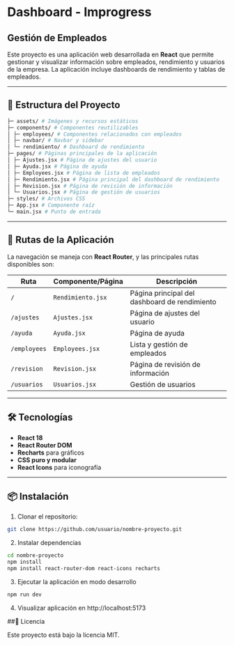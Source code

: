 # Dashboard - Improgress
## Gestión de Empleados

Este proyecto es una aplicación web desarrollada en **React** que permite gestionar y visualizar información sobre empleados, rendimiento y usuarios de la empresa. La aplicación incluye dashboards de rendimiento y tablas de empleados.

---

## 📂 Estructura del Proyecto
```bash
├─ assets/ # Imágenes y recursos estáticos
├─ components/ # Componentes reutilizables
│ ├─ employees/ # Componentes relacionados con empleados
│ ├─ navbar/ # Navbar y sidebar
│ └─ rendimiento/ # Dashboard de rendimiento
├─ pages/ # Páginas principales de la aplicación
│ ├─ Ajustes.jsx # Página de ajustes del usuario
│ ├─ Ayuda.jsx # Página de ayuda
│ ├─ Employees.jsx # Página de lista de empleados
│ ├─ Rendimiento.jsx # Página principal del dashboard de rendimiento
│ ├─ Revision.jsx # Página de revisión de información
│ └─ Usuarios.jsx # Página de gestión de usuarios
├─ styles/ # Archivos CSS
├─ App.jsx # Componente raíz
└─ main.jsx # Punto de entrada
```


---

## 🚀 Rutas de la Aplicación

La navegación se maneja con **React Router**, y las principales rutas disponibles son:

| Ruta                  | Componente/Página         | Descripción                                      |
|-----------------------|--------------------------|------------------------------------------------|
| `/`                   | `Rendimiento.jsx`        | Página principal del dashboard de rendimiento |
| `/ajustes`            | `Ajustes.jsx`            | Página de ajustes del usuario                 |
| `/ayuda`              | `Ayuda.jsx`              | Página de ayuda                               |
| `/employees`          | `Employees.jsx`          | Lista y gestión de empleados                  |
| `/revision`           | `Revision.jsx`           | Página de revisión de información             |
| `/usuarios`           | `Usuarios.jsx`           | Gestión de usuarios                           |

---

## 🛠 Tecnologías

- **React 18**  
- **React Router DOM**  
- **Recharts** para gráficos  
- **CSS puro y modular**  
- **React Icons** para iconografía  

---

## 📦 Instalación

1. Clonar el repositorio:
```bash
git clone https://github.com/usuario/nombre-proyecto.git
```
2. Instalar dependencias
```bash
cd nombre-proyecto
npm install 
npm install react-router-dom react-icons recharts
```
3. Ejecutar la aplicación en modo desarrollo
```bash
npm run dev
```
4. Visualizar aplicación en http://localhost:5173

##📄 Licencia

Este proyecto está bajo la licencia MIT.
